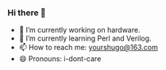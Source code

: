 ### Hi there 👋

- 🔭 I’m currently working on hardware.
- 🌱 I’m currently learning Perl and Verilog. 
- 📫 How to reach me: yourshugo@163.com
- 😄 Pronouns: i-dont-care
